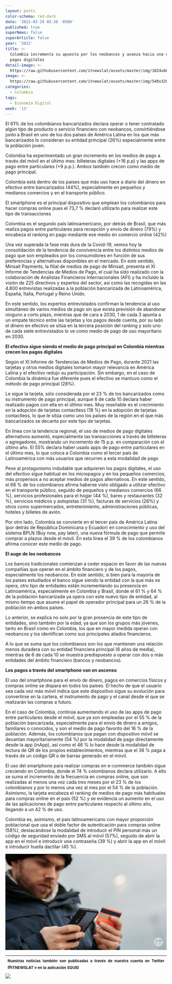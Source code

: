 ```yaml
---
layout: posts
color-schema: red-dark
date: '2022-03-29 05:30 -0500'
published: true
superNews: false
superArticle: false
year: '2022'
title: >-
  Colombia incrementa su apuesta por los neobancos y avanza hacia una cultura de
  pagos digitales
detail-image: >-
  https://raw.githubusercontent.com/itnewslat/assets/master/img/1024x680/Pagos-digitales-g.jpg
image: >-
  https://raw.githubusercontent.com/itnewslat/assets/master/img/540x320/Pagos-digitales-p.jpg
categories:
  - Colombia
tags:
  - Economía Digital
week: '13'
---
```

El 61% de los colombianos bancarizados declara operar o tener contratado algún tipo de producto o servicio financiero con neobancos, convirtiéndose junto a Brasil en uno de los dos países de América Latina en los que más bancarizados lo consideran su entidad principal (26%) especialmente entre la población joven.
 
Colombia ha experimentado un gran incremento en los medios de pago a través del móvil en el último mes: billeteras digitales (+16 p.p) y las apps de pago entre particulares (+9 p.p.). Ambos también crecen como medio de pago principal.
 
Colombia está dentro de los países que más uso hace a diario del dinero en efectivo entre bancarizados (44%), especialmente en pequeños y medianos comercios y en el transporte público.
 
El smartphone es el principal dispositivo que emplean los colombianos para hacer compras online pues el 73,7 % declaró utilizarlo para realizar este tipo de transacciones

Colombia es el segundo país latinoamericano, por detrás de Brasil, que más realiza pagos entre particulares para recepción y envío de dinero (79%) y encabeza el ranking en pago mediante ese medio en comercio online (42%)
 
Una vez superada la fase más dura de la Covid-19, vemos hoy la consolidación de la tendencia de convivencia entre los distintos medios de pago que son empleados por los consumidores en función de sus preferencias y alternativas disponibles en el mercado. En este sentido, Minsait Payments, la filial de medios de pago de Minsait, presenta el XI Informe de Tendencias de Medios de Pago, el cual ha sido realizado con la colaboración de Analistas Financieros Internacionales (AFI) y ha incluido la visión de 225 directivos y expertos del sector, así como las recogidas en las 4.800 entrevistas realizadas a la población bancarizada de Latinoamérica, España, Italia, Portugal y Reino Unido. 
 
En este sentido, los expertos entrevistados confirman la tendencia al uso simultáneo de varios medios de pago sin que exista previsión de abandonar ninguno a corto plazo, mientras que de cara a 2030, 1 de cada 3 apunta a un empate técnico entre las tarjetas y los pagos desde cuenta, por su lado el dinero en efectivo se sitúa en la tercera posición del ranking y solo uno de cada siete entrevistados lo ve como medio de pago de uso mayoritario en 2030.
 
**El efectivo sigue siendo el medio de pago principal en Colombia mientras crecen los pagos digitales**
 
Según el XI Informe de Tendencias de Medios de Pago, durante 2021 las tarjetas y otros medios digitales tomaron mayor relevancia en América Latina y el efectivo redujo su participación. Sin embargo, en el caso de Colombia la dinámica fue diferente pues el efectivo se mantuvo como el método de pago principal (28%). 
 
Le sigue la tarjeta, sólo considerada por el 23 % de los bancarizados como su instrumento de pago principal, aunque 6 de cada 10 declara haber realizado pagos con ella en el último mes. Muy reseñable es el crecimiento en la adopción de tarjetas contactless (18 %) en la adopción de tarjetas contactless, lo que le sitúa como uno los países de la región en el que más bancarizados se decanta por este tipo de tarjetas.
 
 En línea con la tendencia regional, el uso de medios de pago digitales alternativos aumentó, especialmente las transacciones a través de billeteras o agregadores, mostrando un incremento de 15 p.p. en comparación con el último año. El 55% declara haber usado apps de pago entre particulares en el último mes, lo que coloca a Colombia como el tercer país de Latinoamérica con más usuarios que recurren a esta modalidad de pago
 
Pese al protagonismo indudable que adquieren los pagos digitales, el uso del efectivo sigue habitual en los micropagos y en los pequeños comercios, más propensos a no aceptar medios de pagos alternativos. En este sentido, el 68 % de los colombianos afirma haberse visto obligado a utilizar efectivo en el transporte público, seguido de pequeños y medianos comercios (66 %), servicios profesionales para el hogar (44 %), bares y restaurantes (32 %), servicios médicos y autopistas (31 %), facturas de servicios (26%) y otros como supermercados, entretenimiento, administraciones públicas, hoteles y billetes de avión.
 
Por otro lado, Colombia se convierte en el tercer país de América Latina (por detrás de República Dominicana y Ecuador) en conocimiento y uso del sistema BPLN (Buy now, pay later), una nueva fórmula de pago que permite comprar a plazos desde el móvil. En esta línea el 39 % de los colombianos afirma conocer este medio de pago.
 
**El auge de los neobancos**
 
Los bancos tradicionales comienzan a ceder espacio en favor de las nuevas compañías que operan en el ámbito financiero y de los pagos, especialmente los neobancos. En este sentido, si bien para la mayoría de los países estudiados el banco sigue siendo la entidad con la que más se opera, otro tipo de entidades están incrementando su presencia en Latinoamérica, especialmente en Colombia y Brasil, donde el 61 % y 64 % de la población bancarizada ya opera con este nuevo tipo de entidad, al mismo tiempo que asume el papel de operador principal para un 26 % de la población en ambos países.
 
Lo anterior, se explica no solo por la gran presencia de este tipo de entidades, sino también por la edad, ya que son los grupos más jóvenes, tanto en Brasil como en Colombia, los que en mayor medida operan con neobancos y los identifican como sus principales aliados financieros.
 
A lo que se suma que los colombianos son los que mantienen una relación menos duradera con su entidad financiera principal (6 años de media), mientras de 6 de cada 10 se muestra predispuesto a operar con dos o más entidades del ámbito financiero (bancos y neobancos).
 
**Los pagos a través del smartphone van en ascenso**
 
El uso del smartphone para el envío de dinero, pagos en comercios físicos y compras online se dispara en todos los países. El hecho de que el usuario sea cada vez más móvil indica que este dispositivo sigue su evolución para convertirse en la cartera, el instrumento de pago y el canal desde el que se realizarán las compras a futuro. 
 
En el caso de Colombia, continúa aumentando el uso de las apps de pago entre particulares desde el móvil, que ya son empleadas por el 55 % de la población bancarizada, especialmente para el envío de dinero a amigos, familiares o conocidos, y son el medio de pago favorito del 16 % de la población. Además, los colombianos que pagan con dispositivo móvil se decantan mayoritariamente (54 %) por la modalidad de pago directamente desde la app (inApp), así como el 46 % lo hace desde la modalidad de lectura de QR de los propios establecimientos, mientras que el 38 % paga a través de un código QR o de barras generado en el móvil. 
 
El uso del smartphone para realizar compras en e-commerce también sigue creciendo en Colombia, donde el 74 % colombianos declara utilizarlo. A ello se suma el incremento de la frecuencia en compras online, que son realizadas al menos una vez cada tres meses por el 23 % de los colombianos y por lo menos una vez al mes por el 54 % de la población. Asimismo, la tarjeta encabeza el ranking de medios de pago más habituales para compras online en el país (52 %) y se evidencia un aumento en el uso de las aplicaciones de pago entre particulares respecto al último año, llegando a un 42 % de uso.
 
Colombia es, asimismo, el país latinoamericano con mayor proporción poblacional que usa el doble factor de autenticación para compras online (58%), destacándose la modalidad de introducir el PIN personal más un código de seguridad enviado por SMS al móvil (57%), seguido de abrir la app en el móvil e introducir una contraseña (39 %) y abrir la app en el móvil e introducir huella dactilar (45 %). 

![](https://raw.githubusercontent.com/itnewslat/assets/master/img/540x320/Pagos-digitales-p.jpg)

<table style="height: 42px;" width="569">
<tbody>
<tr>
<td style="text-align: justify;"><sub><strong>Nuestras noticias también son publicadas a través de nuestra cuenta en Twitter <a href="https://twitter.com/itnewslat?lang=es">@ITNEWSLAT</a> y en la aplicación <a href="https://squidapp.co/en/">SQUID</a></strong></sub></td>
</tr>
</tbody>
</table>

<img src="https://tracker.metricool.com/c3po.jpg?hash=56f88a41e39ab42c063cc51676587a04"/>